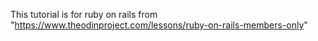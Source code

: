 This tutorial is for ruby on rails from "https://www.theodinproject.com/lessons/ruby-on-rails-members-only"